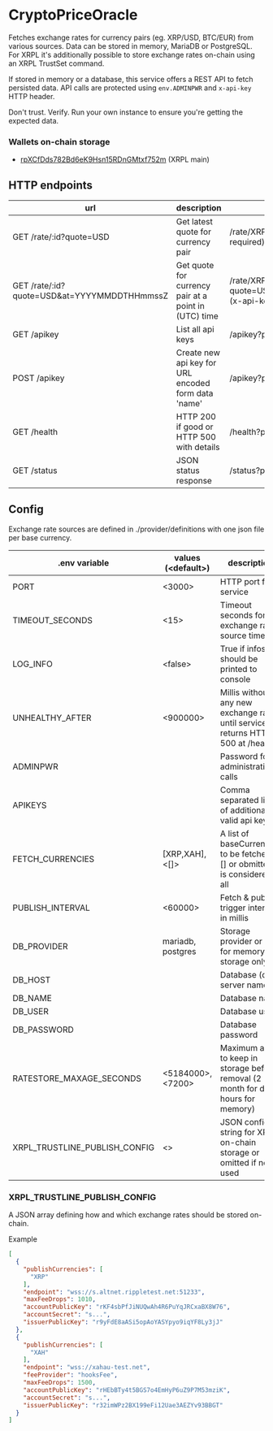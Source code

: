 # CryptoPriceOracle
Fetches exchange rates for currency pairs (eg. XRP/USD, BTC/EUR) from various sources. Data can be stored in memory, MariaDB or PostgreSQL. For XRPL it's additionally possible to store exchange rates on-chain using an XRPL TrustSet command.

If stored in memory or a database, this service offers a REST API to fetch persisted data. API calls are protected using <code>env.ADMINPWR</code> and <code>x-api-key</code> HTTP header.

Don't trust. Verify. Run your own instance to ensure you're getting the expected data.

### Wallets on-chain storage
- [rpXCfDds782Bd6eK9Hsn15RDnGMtxf752m](https://bithomp.com/explorer/rpXCfDds782Bd6eK9Hsn15RDnGMtxf752m) (XRPL main)

## HTTP endpoints
| url                 | description                                                                        | examples                          |
|---------------------|------------------------------------------------------------------------------------|-----------------------------------|
| GET  /rate/:id?quote=USD | Get latest quote for currency pair                                                 | /rate/XRP?quote=USD (x-api-key required) |
| GET  /rate/:id?quote=USD&at=YYYYMMDDTHHmmssZ   | Get quote for currency pair at a point in (UTC) time         | /rate/XRP?quote=USD&at=20231207T073723Z (x-api-key required) |
| GET  /apikey             | List all api keys                                                                  | /apikey?pwr=env.ADMINPWR     |
| POST /apikey             | Create new api key for URL encoded form data 'name'                                | /apikey?pwr=env.ADMINPWR     |
| GET  /health             | HTTP 200 if good or HTTP 500 with details                                          | /health?pwr=env.ADMINPWR     |
| GET  /status             | JSON status response                                                               | /status?pwr=env.ADMINPWR     |

## Config
Exchange rate sources are defined in ./provider/definitions with one json file per base currency.

| .env variable                 | values (\<default>)        | description                                                                        |
|-------------------------------|---------------------------|------------------------------------------------------------------------------------|
| PORT                          | <3000>                    | HTTP port for service                                                              |
| TIMEOUT_SECONDS               | <15>                      | Timeout seconds for exchange rate source timeout                                   |
| LOG_INFO                      | \<false>                   | True if infos should be printed to console                                            |
| UNHEALTHY_AFTER               | <900000>                  | Millis without any new exchange rates until service returns   HTTP 500 at /health                                 |
| ADMINPWR                      |                           | Password for administrative calls                                                  |
| APIKEYS                       |                           | Comma separated list of additional valid api keys                                  |
| FETCH_CURRENCIES              | [XRP,XAH], <[]>           | A list of baseCurrencies to be fetched. [] or obmitted is considered all                       |
| PUBLISH_INTERVAL              | <60000>                   | Fetch & publish trigger interval in millis                                         |
| DB_PROVIDER                   | mariadb, postgres     | Storage provider or null, for memory storage only                                  |
| DB_HOST                       |                           | Database (db) server name                                                          |
| DB_NAME                       |                           | Database name                                                                      |
| DB_USER                       |                           | Database user                                                                      |
| DB_PASSWORD                   |                           | Database password                                                                  |
| RATESTORE_MAXAGE_SECONDS      | <5184000>, <7200>         | Maximum age to keep in storage before removal (2 month for db, 2 hours for memory) |
| XRPL_TRUSTLINE_PUBLISH_CONFIG | <>                        | JSON config string for XRPL on-chain storage or omitted if not used                       |

### XRPL_TRUSTLINE_PUBLISH_CONFIG
A JSON array defining how and which exchange rates should be stored on-chain.

Example
```json
[
  {
    "publishCurrencies": [
      "XRP"
    ],
    "endpoint": "wss://s.altnet.rippletest.net:51233",
    "maxFeeDrops": 1010,
    "accountPublicKey": "rKF4sbPfJiNUQwAh4R6PuYqJRCxaBX8W76",
    "accountSecret": "s...",
    "issuerPublicKey": "r9yFdE8aASi5opAoYASYpyo9iqYF8Ly3jJ"
  },
  {
    "publishCurrencies": [
      "XAH"
    ],
    "endpoint": "wss://xahau-test.net",
    "feeProvider": "hooksFee",
    "maxFeeDrops": 1500,
    "accountPublicKey": "rHEbBTy4t5BGS7o4EmHyP6uZ9P7M53mziK",
    "accountSecret": "s...",
    "issuerPublicKey": "r32imWPz2BX199eFi12Uae3AEZYv93BBGT"
  }
]
```